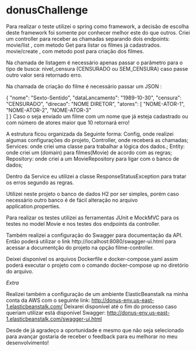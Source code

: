 # donusChallenge

Para realizar o teste utilizei o spring como framework, a decisão de escolha deste framework foi somente por conhecer melhor este do que outros.
Criei um controller para receber as chamadas separando dois endpoints:
movie/list , com metodo Get para listar os filmes já cadastrados.
movie/create , com metodo post para criação dos filmes.

Na chamada de listagem é necessário apenas passar o parâmetro para o tipo de busca:
nivel_censura (CENSURADO ou SEM_CENSURA) caso passe outro valor será retornado erro.

Na chamada de criação do filme é necessário passar um JSON :

{
	"nome": "Sexto-Sentido",
	"dataLancamento": "1989-10-30",
	"censura": "CENSURADO",
	"direcao": "NOME DIRETOR",
	"atores": [
	"NOME-ATOR-1",
   	"NOME-ATOR-2",
   	"NOME-ATOR-3"   
	]
}
Caso o seja enviado um filme com um nome que já esteja cadastrado ou com número de atores maior que 10 retornará erro!

A estrutura ficou organizada da Seguinte forma:
Config, onde realizei algumas configurações do projeto,
Controller, onde receberá as chamadas;
Services: onde criei uma classe para trabalhar a lógica dos dados.;
Entity: onde criei um (domain) para filmes(Movie) de acordo com as regras;
Repository: onde criei a um MovieRepository para ligar com o banco de dados;

Dentro da Service eu utilizei a classe ResponseStatusException para tratar os erros segundo as regras.

Utilizei neste projeto o banco de dados H2 por ser simples, porém caso necessário outro banco é de fácil alteração no arquivo application.properties.

Para realizar os testes utilizei as ferramentas JUnit e MockMVC para os testes no model Movie e nos testes dos endpoints da controller.

Também realizei a configuração do Swagger para documentação da API.
Então poderá utilizar o link http://localhost:8080/swagger-ui.html para acessar a documentção do projeto na opção filme-controller.

Deixei disponível os arquivos Dockerfile e docker-compose.yaml assim poderá executar o projeto com o comando docker-compose up no diretório do arquivo.

*Extra*

Realizei também a configuração de um ambiente ElasticBeanstalk na minha conta da AWS com o seguinte link:
http://donus-env.us-east-1.elasticbeanstalk.com/
Deixarei disponível até o fim do processo caso queriam utilizar está disponível 
Swagger:
http://donus-env.us-east-1.elasticbeanstalk.com/swagger-ui.html


Desde de já agradeço a oportunidade e mesmo que não seja selecionado para avançar gostaria de receber o feedback para eu melhorar no meu desenvolvimento!
